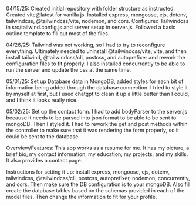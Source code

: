 04/15/25: Created initial repository with folder structure as instructed. Created vite@latest for vanilla js. Installed express, mongoose, ejs, dotenv, tailwindcss, @tailwindcss/vite, nodemon, and cors. Configured Tailwindcss  in src/tailwind.config.js and server setup in server.js. Followed a basic outline template to fill out most of the files.

04/26/25: Tailwind was not working, so I had to try to reconfigure everything. Ultimately needed to uninstall @tailwindcss/vite, vite, and then install tailwind, @tailwindcss/cli, postcss, and autoprefixer and rework the configuration files to fit properly. I also installed concurrently to be able to run the server and update the css at the same time.

05/01/25: Set up Database data in MongoDB, added styles for each bit of information being added through the database connection. I tried to style it by myself at first, but I used chatgpt to clean it up a little better than I could, and I think it looks really nice.

05/02/25: Set up the contact form. I had to add bodyParser to the server.js because it needs to be parsed into json format to be able to be sent to mongoDB. Then I styled it. I had to rework the get and post methods within the controller to make sure that it was rendering the form properly, so it could be sent to the database.

Overview/Features: This app works as a resume for me. It has my picture, a brief bio, my contact information, my education, my projects, and my skills. It also provides a contact page.

Instructions for setting it up: install express, mongoose, ejs, dotenv, tailwindcss, @tailwindcss/cli, postcss, autoprefixer, nodemon, concurrently, and cors. Then make sure the DB configuration is to your mongoDB. Also fill create the database tables based on the schemas provided in each of the model files. Then change the information to fit for your profile.
